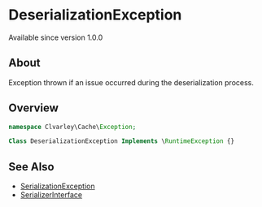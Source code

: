# DeserializationException

Available since version 1.0.0

## About

Exception thrown if an issue occurred during the deserialization process.

## Overview

```php
namespace Clvarley\Cache\Exception;

Class DeserializationException Implements \RuntimeException {}
```

## See Also

* [SerializationException](SerializationException.md)
* [SerializerInterface](../SerializerInterface.md)
